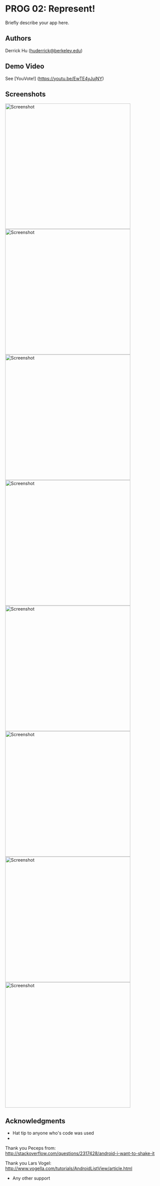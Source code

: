 # PROG 02: Represent!

Briefly describe your app here.

## Authors

Derrick Hu ([huderrick@berkeley.edu](mailto:huderrick@berkeley.edu))

## Demo Video

See [YouVote!] (https://youtu.be/EwTE4yJujNY)

## Screenshots

<img src="screenshots/s1.jpg" height="400" alt="Screenshot"/>
<img src="screenshots/s2.jpg" height="400" alt="Screenshot"/>
<img src="screenshots/s3.jpg" height="400" alt="Screenshot"/>
<img src="screenshots/s4.jpg" height="400" alt="Screenshot"/>
<img src="screenshots/s5.jpg" height="400" alt="Screenshot"/>
<img src="screenshots/s6.jpg" height="400" alt="Screenshot"/>
<img src="screenshots/s7.jpg" height="400" alt="Screenshot"/>
<img src="screenshots/s8.jpg" height="400" alt="Screenshot"/>

## Acknowledgments

* Hat tip to anyone who's code was used
* 
Thank you Peceps from:
http://stackoverflow.com/questions/2317428/android-i-want-to-shake-it

Thank you Lars Vogel:
http://www.vogella.com/tutorials/AndroidListView/article.html
* Any other support

